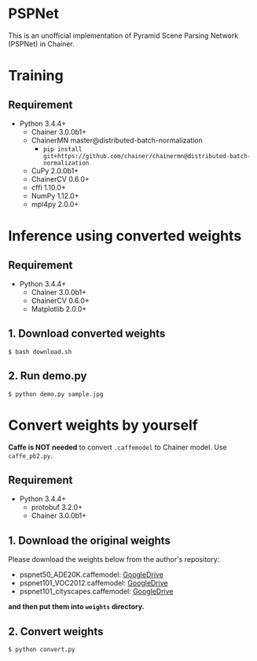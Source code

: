 PSPNet
======

This is an unofficial implementation of Pyramid Scene Parsing Network (PSPNet) in Chainer.

# Training

## Requirement

- Python 3.4.4+
    - Chainer 3.0.0b1+
    - ChainerMN master@distributed-batch-normalization
        - `pip install git+https://github.com/chainer/chainermn@distributed-batch-normalization`
    - CuPy 2.0.0b1+
    - ChainerCV 0.6.0+
    - cffi 1.10.0+
    - NumPy 1.12.0+
    - mpi4py 2.0.0+

# Inference using converted weights

## Requirement

- Python 3.4.4+
    - Chainer 3.0.0b1+
    - ChainerCV 0.6.0+
    - Matplotlib 2.0.0+

## 1. Download converted weights

```
$ bash download.sh
```

## 2. Run demo.py

```
$ python demo.py sample.jpg
```


# Convert weights by yourself

**Caffe is NOT needed** to convert `.caffemodel` to Chainer model. Use `caffe_pb2.py`.

## Requirement

- Python 3.4.4+
    - protobuf 3.2.0+
    - Chainer 3.0.0b1+

## 1. Download the original weights

Please download the weights below from the author's repository:

- pspnet50\_ADE20K.caffemodel: [GoogleDrive](https://drive.google.com/open?id=0BzaU285cX7TCN1R3QnUwQ0hoMTA)
- pspnet101\_VOC2012.caffemodel: [GoogleDrive](https://drive.google.com/open?id=0BzaU285cX7TCNVhETE5vVUdMYk0)
- pspnet101\_cityscapes.caffemodel: [GoogleDrive](https://drive.google.com/open?id=0BzaU285cX7TCT1M3TmNfNjlUeEU)

**and then put them into `weights` directory.**

## 2. Convert weights

```
$ python convert.py
```
